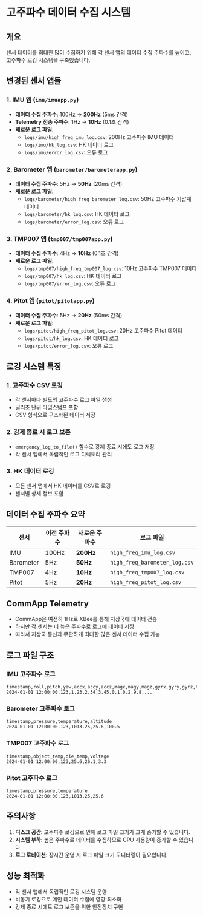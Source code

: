 # 고주파수 데이터 수집 시스템

## 개요
센서 데이터를 최대한 많이 수집하기 위해 각 센서 앱의 데이터 수집 주파수를 높이고, 고주파수 로깅 시스템을 구축했습니다.

## 변경된 센서 앱들

### 1. IMU 앱 (`imu/imuapp.py`)
- **데이터 수집 주파수**: 100Hz → **200Hz** (5ms 간격)
- **Telemetry 전송 주파수**: 1Hz → **10Hz** (0.1초 간격)
- **새로운 로그 파일**:
  - `logs/imu/high_freq_imu_log.csv`: 200Hz 고주파수 IMU 데이터
  - `logs/imu/hk_log.csv`: HK 데이터 로그
  - `logs/imu/error_log.csv`: 오류 로그

### 2. Barometer 앱 (`barometer/barometerapp.py`)
- **데이터 수집 주파수**: 5Hz → **50Hz** (20ms 간격)
- **새로운 로그 파일**:
  - `logs/barometer/high_freq_barometer_log.csv`: 50Hz 고주파수 기압계 데이터
  - `logs/barometer/hk_log.csv`: HK 데이터 로그
  - `logs/barometer/error_log.csv`: 오류 로그

### 3. TMP007 앱 (`tmp007/tmp007app.py`)
- **데이터 수집 주파수**: 4Hz → **10Hz** (0.1초 간격)
- **새로운 로그 파일**:
  - `logs/tmp007/high_freq_tmp007_log.csv`: 10Hz 고주파수 TMP007 데이터
  - `logs/tmp007/hk_log.csv`: HK 데이터 로그
  - `logs/tmp007/error_log.csv`: 오류 로그

### 4. Pitot 앱 (`pitot/pitotapp.py`)
- **데이터 수집 주파수**: 5Hz → **20Hz** (50ms 간격)
- **새로운 로그 파일**:
  - `logs/pitot/high_freq_pitot_log.csv`: 20Hz 고주파수 Pitot 데이터
  - `logs/pitot/hk_log.csv`: HK 데이터 로그
  - `logs/pitot/error_log.csv`: 오류 로그

## 로깅 시스템 특징

### 1. 고주파수 CSV 로깅
- 각 센서마다 별도의 고주파수 로그 파일 생성
- 밀리초 단위 타임스탬프 포함
- CSV 형식으로 구조화된 데이터 저장

### 2. 강제 종료 시 로그 보존
- `emergency_log_to_file()` 함수로 강제 종료 시에도 로그 저장
- 각 센서 앱에서 독립적인 로그 디렉토리 관리

### 3. HK 데이터 로깅
- 모든 센서 앱에서 HK 데이터를 CSV로 로깅
- 센서별 상세 정보 포함

## 데이터 수집 주파수 요약

| 센서 | 이전 주파수 | 새로운 주파수 | 로그 파일 |
|------|-------------|---------------|-----------|
| IMU | 100Hz | **200Hz** | `high_freq_imu_log.csv` |
| Barometer | 5Hz | **50Hz** | `high_freq_barometer_log.csv` |
| TMP007 | 4Hz | **10Hz** | `high_freq_tmp007_log.csv` |
| Pitot | 5Hz | **20Hz** | `high_freq_pitot_log.csv` |

## CommApp Telemetry
- CommApp은 여전히 1Hz로 XBee를 통해 지상국에 데이터 전송
- 하지만 각 센서는 더 높은 주파수로 로그에 데이터 저장
- 따라서 지상국 통신과 무관하게 최대한 많은 센서 데이터 수집 가능

## 로그 파일 구조

### IMU 고주파수 로그
```csv
timestamp,roll,pitch,yaw,accx,accy,accz,magx,magy,magz,gyrx,gyry,gyrz,temp
2024-01-01 12:00:00.123,1.23,2.34,3.45,0.1,0.2,9.8,...
```

### Barometer 고주파수 로그
```csv
timestamp,pressure,temperature,altitude
2024-01-01 12:00:00.123,1013.25,25.6,100.5
```

### TMP007 고주파수 로그
```csv
timestamp,object_temp,die_temp,voltage
2024-01-01 12:00:00.123,25.6,26.1,3.3
```

### Pitot 고주파수 로그
```csv
timestamp,pressure,temperature
2024-01-01 12:00:00.123,1013.25,25.6
```

## 주의사항

1. **디스크 공간**: 고주파수 로깅으로 인해 로그 파일 크기가 크게 증가할 수 있습니다.
2. **시스템 부하**: 높은 주파수로 데이터를 수집하므로 CPU 사용량이 증가할 수 있습니다.
3. **로그 로테이션**: 장시간 운영 시 로그 파일 크기 모니터링이 필요합니다.

## 성능 최적화

- 각 센서 앱에서 독립적인 로깅 시스템 운영
- 비동기 로깅으로 메인 데이터 수집에 영향 최소화
- 강제 종료 시에도 로그 보존을 위한 안전장치 구현 